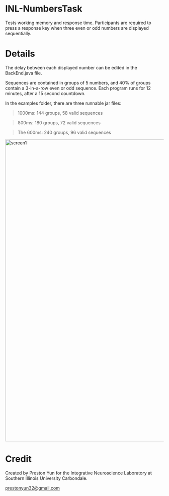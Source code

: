 # INL-NumbersTask
Tests working memory and response time. Participants are required to press a response key when three even or odd numbers are displayed sequentially.

# Details

The delay between each displayed number can be edited in the BackEnd.java file.

Sequences are contained in groups of 5 numbers, and 40% of groups contain a 3-in-a-row even or odd sequence. Each program runs for 12 minutes, after a 15 second countdown.

In the examples folder, there are three runnable jar files:

> 1000ms: 144 groups, 58 valid sequences

> 800ms: 180 groups, 72 valid sequences

> The 600ms: 240 groups, 96 valid sequences

<img width="960" alt="screen1" src="https://user-images.githubusercontent.com/40635145/43986417-8a3b68d0-9cde-11e8-8220-2fdfc3cd6d3e.png">


# Credit

Created by Preston Yun for the Integrative Neuroscience Laboratory at Southern Illinois University Carbondale.

prestonyun32@gmail.com
